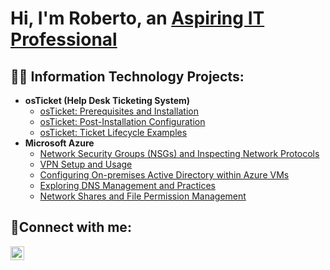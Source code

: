 <h1>Hi, I'm Roberto, an <a href="(https://www.linkedin.com/in/roberto-a-b2b14a341/)/">Aspiring IT Professional</a></h1>

<h2>👨‍💻 Information Technology Projects: </h2>

- <b>osTicket (Help Desk Ticketing System)</b>
  - [osTicket: Prerequisites and Installation](https://github.com/RobAlvIT/osticket-prereqs)
  - [osTicket: Post-Installation Configuration](https://github.com/RobAlvIT/post-install-config/tree/main)
  - [osTicket: Ticket Lifecycle Examples](https://github.com/RobAlvIT/ticket-lifecycle)
- <b>Microsoft Azure</b>
  - [Network Security Groups (NSGs) and Inspecting Network Protocols](https://github.com/perryp82/azure-network-protocols)
  - [VPN Setup and Usage](https://github.com/perryp82/vpn-lab)
  - [Configuring On-premises Active Directory within Azure VMs](https://github.com/perryp82/configure-ad)
  - [Exploring DNS Management and Practices](https://github.com/perryp82/dns-lab)
  - [Network Shares and File Permission Management](https://github.com/perryp82/network-file-share-lab)

<h2>🤳Connect with me:</h2>

[<img align="left" alt="Perry | LinkedIn" width="22px" src="https://cdn.jsdelivr.net/npm/simple-icons@v3/icons/linkedin.svg" />][linkedin]

[linkedin]: [https://www.linkedin.com/in/roberto-a-b2b14a341]
